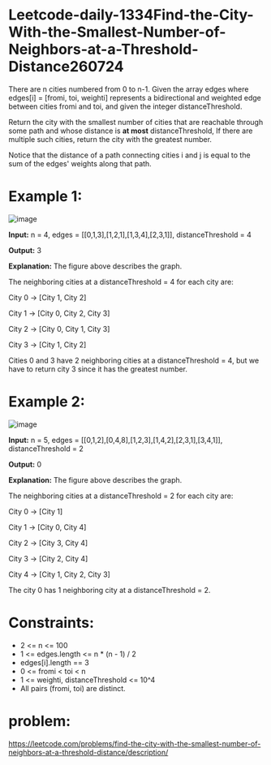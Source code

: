 # Leetcode-daily-1334Find-the-City-With-the-Smallest-Number-of-Neighbors-at-a-Threshold-Distance260724
There are n cities numbered from 0 to n-1. Given the array edges where edges[i] = [fromi, toi, weighti] represents a bidirectional and weighted edge between cities fromi and toi, and given the integer distanceThreshold.

Return the city with the smallest number of cities that are reachable through some path and whose distance is **at most** distanceThreshold, If there are multiple such cities, return the city with the greatest number.

Notice that the distance of a path connecting cities i and j is equal to the sum of the edges' weights along that path.

 

# Example 1:

![image](https://github.com/user-attachments/assets/ae2db5ab-c7b0-4b28-92a0-d3f4ed68f726)

**Input:** n = 4, edges = [[0,1,3],[1,2,1],[1,3,4],[2,3,1]], distanceThreshold = 4

**Output:** 3

**Explanation:** The figure above describes the graph. 

The neighboring cities at a distanceThreshold = 4 for each city are:

City 0 -> [City 1, City 2] 

City 1 -> [City 0, City 2, City 3] 

City 2 -> [City 0, City 1, City 3] 

City 3 -> [City 1, City 2] 

Cities 0 and 3 have 2 neighboring cities at a distanceThreshold = 4, but we have to return city 3 since it has the greatest number.

# Example 2:

![image](https://github.com/user-attachments/assets/e7c4b0de-8785-4c05-bff5-20ebce063d24)

**Input:** n = 5, edges = [[0,1,2],[0,4,8],[1,2,3],[1,4,2],[2,3,1],[3,4,1]], distanceThreshold = 2

**Output:** 0

**Explanation:** The figure above describes the graph. 

The neighboring cities at a distanceThreshold = 2 for each city are:

City 0 -> [City 1] 

City 1 -> [City 0, City 4] 

City 2 -> [City 3, City 4] 

City 3 -> [City 2, City 4]

City 4 -> [City 1, City 2, City 3] 

The city 0 has 1 neighboring city at a distanceThreshold = 2.
 

# Constraints:

- 2 <= n <= 100
- 1 <= edges.length <= n * (n - 1) / 2
- edges[i].length == 3
- 0 <= fromi < toi < n
- 1 <= weighti, distanceThreshold <= 10^4
- All pairs (fromi, toi) are distinct.

# problem:
https://leetcode.com/problems/find-the-city-with-the-smallest-number-of-neighbors-at-a-threshold-distance/description/
